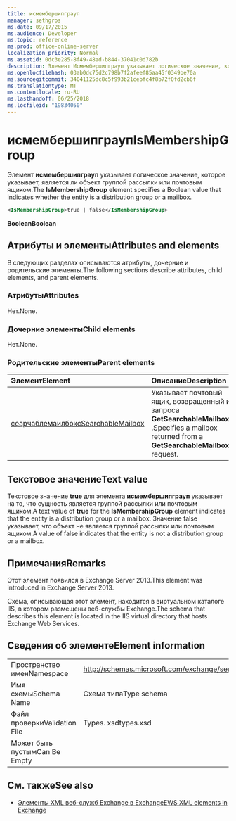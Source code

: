 ```yaml
---
title: исмембершипграуп
manager: sethgros
ms.date: 09/17/2015
ms.audience: Developer
ms.topic: reference
ms.prod: office-online-server
localization_priority: Normal
ms.assetid: 0dc3e285-8f49-48ad-b844-37041c0d782b
description: Элемент Исмембершипграуп указывает логическое значение, которое указывает, является ли объект группой рассылки или почтовым ящиком.
ms.openlocfilehash: 03ab0dc75d2c798b7f2afeef85aa45f0349be70a
ms.sourcegitcommit: 34041125dc8c5f993b21cebfc4f8b72f0fd2cb6f
ms.translationtype: MT
ms.contentlocale: ru-RU
ms.lasthandoff: 06/25/2018
ms.locfileid: "19834050"
---
```

# <a name="ismembershipgroup"></a><span data-ttu-id="caca3-103">исмембершипграуп</span><span class="sxs-lookup"><span data-stu-id="caca3-103">IsMembershipGroup</span></span>

<span data-ttu-id="caca3-104">Элемент **исмембершипграуп** указывает логическое значение, которое указывает, является ли объект группой рассылки или почтовым ящиком.</span><span class="sxs-lookup"><span data-stu-id="caca3-104">The **IsMembershipGroup** element specifies a Boolean value that indicates whether the entity is a distribution group or a mailbox.</span></span> 
  
```XML
<IsMembershipGroup>true | false</IsMembershipGroup>
```

 <span data-ttu-id="caca3-105">**Boolean**</span><span class="sxs-lookup"><span data-stu-id="caca3-105">**Boolean**</span></span>
## <a name="attributes-and-elements"></a><span data-ttu-id="caca3-106">Атрибуты и элементы</span><span class="sxs-lookup"><span data-stu-id="caca3-106">Attributes and elements</span></span>

<span data-ttu-id="caca3-107">В следующих разделах описываются атрибуты, дочерние и родительские элементы.</span><span class="sxs-lookup"><span data-stu-id="caca3-107">The following sections describe attributes, child elements, and parent elements.</span></span>
  
### <a name="attributes"></a><span data-ttu-id="caca3-108">Атрибуты</span><span class="sxs-lookup"><span data-stu-id="caca3-108">Attributes</span></span>

<span data-ttu-id="caca3-109">Нет.</span><span class="sxs-lookup"><span data-stu-id="caca3-109">None.</span></span>
  
### <a name="child-elements"></a><span data-ttu-id="caca3-110">Дочерние элементы</span><span class="sxs-lookup"><span data-stu-id="caca3-110">Child elements</span></span>

<span data-ttu-id="caca3-111">Нет.</span><span class="sxs-lookup"><span data-stu-id="caca3-111">None.</span></span>
  
### <a name="parent-elements"></a><span data-ttu-id="caca3-112">Родительские элементы</span><span class="sxs-lookup"><span data-stu-id="caca3-112">Parent elements</span></span>

|<span data-ttu-id="caca3-113">**Элемент**</span><span class="sxs-lookup"><span data-stu-id="caca3-113">**Element**</span></span>|<span data-ttu-id="caca3-114">**Описание**</span><span class="sxs-lookup"><span data-stu-id="caca3-114">**Description**</span></span>|
|:-----|:-----|
|[<span data-ttu-id="caca3-115">сеарчаблемаилбокс</span><span class="sxs-lookup"><span data-stu-id="caca3-115">SearchableMailbox</span></span>](searchablemailbox.md) <br/> |<span data-ttu-id="caca3-116">Указывает почтовый ящик, возвращенный из запроса **GetSearchableMailboxes** .</span><span class="sxs-lookup"><span data-stu-id="caca3-116">Specifies a mailbox returned from a **GetSearchableMailboxes** request.</span></span>  <br/> |
   
## <a name="text-value"></a><span data-ttu-id="caca3-117">Текстовое значение</span><span class="sxs-lookup"><span data-stu-id="caca3-117">Text value</span></span>

<span data-ttu-id="caca3-118">Текстовое значение **true** для элемента **исмембершипграуп** указывает на то, что сущность является группой рассылки или почтовым ящиком.</span><span class="sxs-lookup"><span data-stu-id="caca3-118">A text value of **true** for the **IsMembershipGroup** element indicates that the entity is a distribution group or a mailbox.</span></span> <span data-ttu-id="caca3-119">Значение false указывает, что объект не является группой рассылки или почтовым ящиком.</span><span class="sxs-lookup"><span data-stu-id="caca3-119">A value of false indicates that the entity is not a distribution group or a mailbox.</span></span> 
  
## <a name="remarks"></a><span data-ttu-id="caca3-120">Примечания</span><span class="sxs-lookup"><span data-stu-id="caca3-120">Remarks</span></span>

<span data-ttu-id="caca3-121">Этот элемент появился в Exchange Server 2013.</span><span class="sxs-lookup"><span data-stu-id="caca3-121">This element was introduced in Exchange Server 2013.</span></span>
  
<span data-ttu-id="caca3-122">Схема, описывающая этот элемент, находится в виртуальном каталоге IIS, в котором размещены веб-службы Exchange.</span><span class="sxs-lookup"><span data-stu-id="caca3-122">The schema that describes this element is located in the IIS virtual directory that hosts Exchange Web Services.</span></span>
  
## <a name="element-information"></a><span data-ttu-id="caca3-123">Сведения об элементе</span><span class="sxs-lookup"><span data-stu-id="caca3-123">Element information</span></span>

|||
|:-----|:-----|
|<span data-ttu-id="caca3-124">Пространство имен</span><span class="sxs-lookup"><span data-stu-id="caca3-124">Namespace</span></span>  <br/> |http://schemas.microsoft.com/exchange/services/2006/types  <br/> |
|<span data-ttu-id="caca3-125">Имя схемы</span><span class="sxs-lookup"><span data-stu-id="caca3-125">Schema Name</span></span>  <br/> |<span data-ttu-id="caca3-126">Схема типа</span><span class="sxs-lookup"><span data-stu-id="caca3-126">Type schema</span></span>  <br/> |
|<span data-ttu-id="caca3-127">Файл проверки</span><span class="sxs-lookup"><span data-stu-id="caca3-127">Validation File</span></span>  <br/> |<span data-ttu-id="caca3-128">Types. xsd</span><span class="sxs-lookup"><span data-stu-id="caca3-128">types.xsd</span></span>  <br/> |
|<span data-ttu-id="caca3-129">Может быть пустым</span><span class="sxs-lookup"><span data-stu-id="caca3-129">Can Be Empty</span></span>  <br/> ||
   
## <a name="see-also"></a><span data-ttu-id="caca3-130">См. также</span><span class="sxs-lookup"><span data-stu-id="caca3-130">See also</span></span>



- [<span data-ttu-id="caca3-131">Элементы XML веб-служб Exchange в Exchange</span><span class="sxs-lookup"><span data-stu-id="caca3-131">EWS XML elements in Exchange</span></span>](ews-xml-elements-in-exchange.md)

